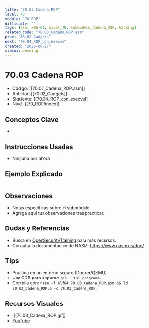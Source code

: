 ```yaml
---
title: "70.03 Cadena ROP"
level: 70
module: "70 ROP"
difficulty: ""
tags: [asm, x86-64, nivel_70, submodulo_Cadena_ROP, hacking]
related_code: "70.03_Cadena_ROP.asm"
prev: "70.02_Gadgets"
next: "70.04_ROP_con_execve"
created: "2025-06-27"
status: pending
---
```


# 70.03 Cadena ROP

- Código: [[70.03_Cadena_ROP.asm]]  
- Anterior: [[70.02_Gadgets]]  
- Siguiente: [[70.04_ROP_con_execve]]  
- Nivel: [[70_ROP/index]]  

## Conceptos Clave
- 

## Instrucciones Usadas
- Ninguna por ahora

## Ejemplo Explicado
```asm

```

## Observaciones
- Notas específicas sobre el submódulo.
- Agrega aquí tus observaciones tras practicar.

## Dudas y Referencias
- Busca en [OpenSecurityTraining](https://opensecuritytraining.info/) para más recursos.
- Consulta la documentación de NASM: https://www.nasm.us/doc/

## Tips
- Practica en un entorno seguro (Docker/QEMU).
- Usa GDB para depurar: `gdb --tui programa`.
- Compila con: `nasm -f elf64 70.03_Cadena_ROP.asm && ld 70.03_Cadena_ROP.o -o 70.03_Cadena_ROP`.

## Recursos Visuales
- ![[70.03_Cadena_ROP.gif]]  
- [YouTube](https://youtube.com/placeholder)
